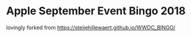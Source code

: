 # Apple September Event Bingo 2018
lovingly forked from https://steijehillewaert.github.io/WWDC_BINGO/
